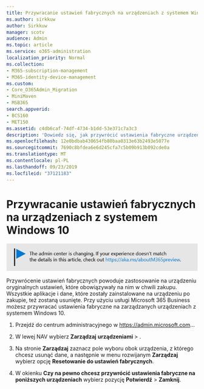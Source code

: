 ```yaml
---
title: Przywracanie ustawień fabrycznych na urządzeniach z systemem Windows 10
ms.author: sirkkuw
author: Sirkkuw
manager: scotv
audience: Admin
ms.topic: article
ms.service: o365-administration
localization_priority: Normal
ms.collection:
- M365-subscription-management
- M365-identity-device-management
ms.custom:
- Core_O365Admin_Migration
- MiniMaven
- MSB365
search.appverid:
- BCS160
- MET150
ms.assetid: c4db6caf-74df-4734-b1dd-53e371c7a3c3
description: 'Dowiedz się, jak przywrócić ustawienia fabryczne urządzeń z systemem Windows 10 za pomocą Microsoft 365 Business. '
ms.openlocfilehash: 12e0bdbab430654fb80baa0313e63b2493e5077e
ms.sourcegitcommit: 7690c8bfdea6e6d245cfa7c5b09b913b092cde0a
ms.translationtype: MT
ms.contentlocale: pl-PL
ms.lasthandoff: 09/23/2019
ms.locfileid: "37121183"
---
```

# <a name="reset-windows-10-devices-to-their-factory-settings"></a>Przywracanie ustawień fabrycznych na urządzeniach z systemem Windows 10

[![Etykieta, aby poinformować, że centrum admin zmienia się i można znaleźć więcej szczegółów na aka.ms/aboutM365preview.](media/m365admincenterchanging.png)](https://docs.microsoft.com/office365/admin/microsoft-365-admin-center-preview)

Przywrócenie ustawień fabrycznych powoduje zastosowanie na urządzeniu oryginalnych ustawień, które obowiązywały na nim w chwili zakupu. Wszystkie aplikacje i dane, które zostały zainstalowane na urządzeniu po zakupie, też zostaną usunięte. Przy użyciu usługi Microsoft 365 Business możesz przywracać ustawienia fabryczne na zarządzanych urządzeniach z systemem Windows 10.
  
1. Przejdź do centrum administracyjnego w <a href="https://go.microsoft.com/fwlink/p/?linkid=837890" target="_blank">https://admin.microsoft.com</a>... 
    
2. W lewej NAV wybierz **Zarządzaj** **urządzeniami** \> .

3. Na stronie **Zarządzaj** zaznacz pole wyboru obok urządzenia, z którego chcesz usunąć dane, a następnie w menu rozwijanym **Zarządzaj** wybierz opcję **Resetowanie do ustawień fabrycznych**.
    
4. W okienku **Czy na pewno chcesz przywrócić ustawienia fabryczne na poniższych urządzeniach** wybierz pozycję **Potwierdź** \> **Zamknij**.
    
  

